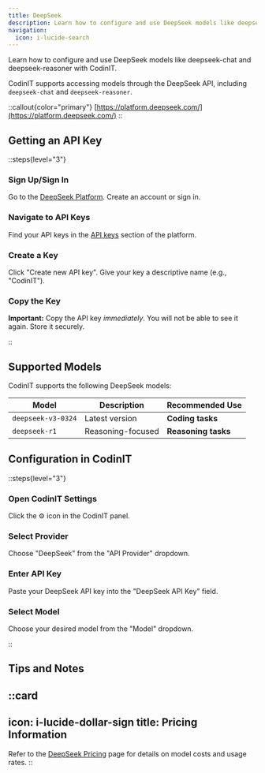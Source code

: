```yaml
---
title: DeepSeek
description: Learn how to configure and use DeepSeek models like deepseek-chat and deepseek-reasoner with CodinIT.
navigation:
  icon: i-lucide-search
---
```


Learn how to configure and use DeepSeek models like deepseek-chat and deepseek-reasoner with CodinIT.

CodinIT supports accessing models through the DeepSeek API, including `deepseek-chat` and `deepseek-reasoner`.

::callout{color="primary"}
[https://platform.deepseek.com/](https://platform.deepseek.com/)
::

## Getting an API Key

::steps{level="3"}

### Sign Up/Sign In

Go to the [DeepSeek Platform](https://platform.deepseek.com/). Create an account or sign in.

### Navigate to API Keys

Find your API keys in the [API keys](https://platform.deepseek.com/api_keys) section of the platform.

### Create a Key

Click "Create new API key". Give your key a descriptive name (e.g., "CodinIT").

### Copy the Key

**Important:** Copy the API key *immediately*. You will not be able to see it again. Store it securely.

::

## Supported Models

CodinIT supports the following DeepSeek models:

| Model | Description | Recommended Use |
|-------|-------------|-----------------|
| `deepseek-v3-0324` | Latest version | **Coding tasks** |
| `deepseek-r1` | Reasoning-focused | **Reasoning tasks** |

## Configuration in CodinIT

::steps{level="3"}

### Open CodinIT Settings

Click the ⚙️ icon in the CodinIT panel.

### Select Provider

Choose "DeepSeek" from the "API Provider" dropdown.

### Enter API Key

Paste your DeepSeek API key into the "DeepSeek API Key" field.

### Select Model

Choose your desired model from the "Model" dropdown.

::

## Tips and Notes

::card
---
icon: i-lucide-dollar-sign
title: Pricing Information
---
Refer to the [DeepSeek Pricing](https://api-docs.deepseek.com/quick_start/pricing/) page for details on model costs and usage rates.
::